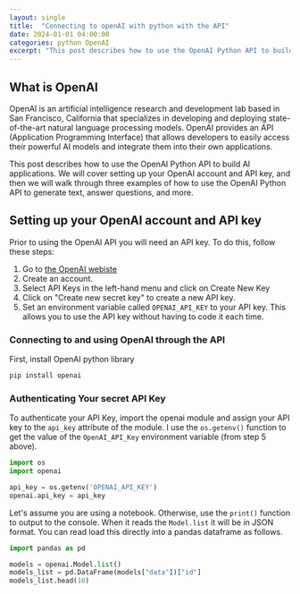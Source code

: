```yaml
---
layout: single
title:  "Connecting to openAI with python with the API"
date: 2024-01-01 04:00:00 
categories: python OpenAI
excerpt: "This post describes how to use the OpenAI Python API to build AI applications. We will cover setting up your OpenAI account and API key"
---
```



## What is OpenAI

OpenAI is an artificial intelligence research and development lab based in San Francisco, California that specializes in developing and deploying state-of-the-art natural language processing models. OpenAI provides an API (Application Programming Interface) that allows developers to easily access their powerful AI models and integrate them into their own applications.

This post describes how to use the OpenAI Python API to build AI applications. We will cover setting up your OpenAI account and API key, and then we will walk through three examples of how to use the OpenAI Python API to generate text, answer questions, and more.


## Setting up your OpenAI account and API key

Prior to using the OpenAI API you will need an API key. To do this, follow these steps:

1. Go to [the OpenAI webiste](https://platform.openai.com/account/api-keys.)
2. Create an account.
3. Select API Keys in the left-hand menu and click on Create New Key
4. Click on "Create new secret key" to create a new API key.
5. Set an environment variable called `OPENAI_API_KEY` to your API key. This allows you to use the API key without having to code it each time.


### Connecting to and using OpenAI through the API

First, install OpenAI python library

``` python
pip install openai
```

### Authenticating Your secret API Key

To authenticate your API Key, import the openai module and assign your API key to the `api_key` attribute of the module. I use the `os.getenv()` function to get the value of the `OpenAI_API_Key` environment variable (from step 5 above).

``` python
import os
import openai

api_key = os.getenv('OPENAI_API_KEY')
openai.api_key = api_key
```

Let's assume you are using a notebook. Otherwise, use the `print()` function to output to the console. When it reads the `Model.list` it will be in JSON format. You can read load this directly into a pandas dataframe as follows.

``` python
import pandas as pd

models = openai.Model.list()
models_list = pd.DataFrame(models["data"])["id"]
models_list.head(10)
```